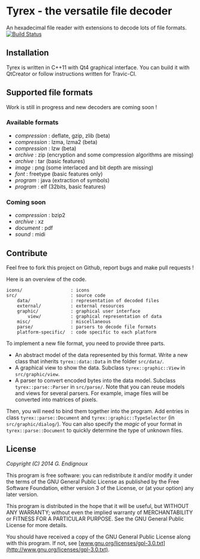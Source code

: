 # Tyrex - the versatile file decoder

An hexadecimal file reader with extensions to decode lots of file formats. [![Build Status](https://travis-ci.org/gendx/tyrex.png?branch=master)](https://travis-ci.org/gendx/tyrex)

## Installation

Tyrex is written in C++11 with Qt4 graphical interface. You can build it with QtCreator or follow instructions written for Travic-CI.

## Supported file formats

Work is still in progress and new decoders are coming soon !

### Available formats

* *compression* : deflate, gzip, zlib (beta)
* *compression* : lzma, lzma2 (beta)
* *compression* : lzw (beta)
* *archive* : zip (encryption and some compression algorithms are missing)
* *archive* : tar (basic features)
* *image* : png (some interlaced and bit depth are missing)
* *font* : freetype (basic features only)
* *program* : java (extraction of symbols)
* *program* : elf (32bits, basic features)

### Coming soon

* *compression* : bzip2
* *archive* : xz
* *document* : pdf
* *sound* : midi

## Contribute

Feel free to fork this project on Github, report bugs and make pull requests !

Here is an overview of the code.

```
icons/                  : icons
src/                    : source code
    data/               : representation of decoded files
    external/           : external resources
    graphic/            : graphical user interface
        view/           : graphical representation of data
    misc/               : miscellaneous
    parse/              : parsers to decode file formats
    platform-specific/  : code specific to each platform
```

To implement a new file format, you need to provide three parts.
* An abstract model of the data represented by this format. Write a new class that inherits `tyrex::data::Data` in the folder `src/data/`.
* A graphical view to show the data. Subclass `tyrex::graphic::View` in `src/graphic/view`.
* A parser to convert encoded bytes into the data model. Subclass `tyrex::parse::Parser` in `src/parse/`.
Note that you can reuse models and views for several parsers. For example, image files will be converted into matrices of pixels.

Then, you will need to bind them together into the program. Add entries in class `tyrex::parse::Document` and `tyrex::graphic::TypeSelector` (in `src/graphic/dialog/`). You can also specify the *magic* of your format in `tyrex::parse::Document` to quickly determine the type of unknown files.

## License

*Copyright (C) 2014  G. Endignoux*

This program is free software: you can redistribute it and/or modify it under the terms of the GNU General Public License as published by the Free Software Foundation, either version 3 of the License, or (at your option) any later version.

This program is distributed in the hope that it will be useful, but WITHOUT ANY WARRANTY; without even the implied warranty of MERCHANTABILITY or FITNESS FOR A PARTICULAR PURPOSE. See the GNU General Public License for more details.

You should have received a copy of the GNU General Public License along with this program. If not, see [www.gnu.org/licenses/gpl-3.0.txt](http://www.gnu.org/licenses/gpl-3.0.txt).

